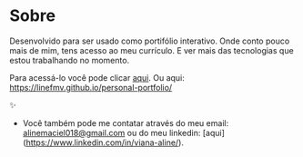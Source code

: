 # Sobre
Desenvolvido para ser usado como portifólio interativo. Onde conto pouco mais de mim, tens acesso ao meu currículo. E ver mais das tecnologias que estou trabalhando no momento. 

Para acessá-lo você pode clicar [aqui](https://linefmv.github.io/personal-portfolio/). 
                Ou aqui: https://linefmv.github.io/personal-portfolio/
                
✨

- Você também pode me contatar através do meu email: alinemaciel018@gmail.com ou do meu linkedin: [aqui] (https://www.linkedin.com/in/viana-aline/). 